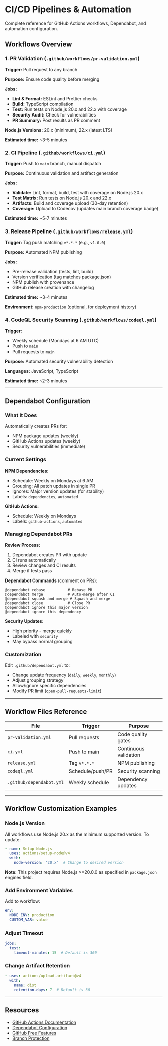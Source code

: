 # CI/CD Pipelines & Automation

Complete reference for GitHub Actions workflows, Dependabot, and automation configuration.

## Workflows Overview

### 1. PR Validation (`.github/workflows/pr-validation.yml`)

**Trigger:** Pull request to any branch

**Purpose:** Ensure code quality before merging

**Jobs:**
- **Lint & Format:** ESLint and Prettier checks
- **Build:** TypeScript compilation
- **Test:** Run tests on Node.js 20.x and 22.x with coverage
- **Security Audit:** Check for vulnerabilities
- **PR Summary:** Post results as PR comment

**Node.js Versions:** 20.x (minimum), 22.x (latest LTS)

**Estimated time:** ~3-5 minutes

### 2. CI Pipeline (`.github/workflows/ci.yml`)

**Trigger:** Push to `main` branch, manual dispatch

**Purpose:** Continuous validation and artifact generation

**Jobs:**
- **Validate:** Lint, format, build, test with coverage on Node.js 20.x
- **Test Matrix:** Run tests on Node.js 20.x and 22.x
- **Artifacts:** Build and coverage upload (30-day retention)
- **Coverage:** Upload to Codecov (updates main branch coverage badge)

**Estimated time:** ~5-7 minutes

### 3. Release Pipeline (`.github/workflows/release.yml`)

**Trigger:** Tag push matching `v*.*.*` (e.g., `v1.0.0`)

**Purpose:** Automated NPM publishing

**Jobs:**
- Pre-release validation (tests, lint, build)
- Version verification (tag matches package.json)
- NPM publish with provenance
- GitHub release creation with changelog

**Estimated time:** ~3-4 minutes

**Environment:** `npm-production` (optional, for deployment history)

### 4. CodeQL Security Scanning (`.github/workflows/codeql.yml`)

**Trigger:** 
- Weekly schedule (Mondays at 6 AM UTC)
- Push to `main`
- Pull requests to `main`

**Purpose:** Automated security vulnerability detection

**Languages:** JavaScript, TypeScript

**Estimated time:** ~2-3 minutes

---

## Dependabot Configuration

### What It Does

Automatically creates PRs for:
- NPM package updates (weekly)
- GitHub Actions updates (weekly)
- Security vulnerabilities (immediate)

### Current Settings

**NPM Dependencies:**
- Schedule: Weekly on Mondays at 6 AM
- Grouping: All patch updates in single PR
- Ignores: Major version updates (for stability)
- Labels: `dependencies`, `automated`

**GitHub Actions:**
- Schedule: Weekly on Mondays
- Labels: `github-actions`, `automated`

### Managing Dependabot PRs

**Review Process:**
1. Dependabot creates PR with update
2. CI runs automatically
3. Review changes and CI results
4. Merge if tests pass

**Dependabot Commands** (comment on PRs):
```
@dependabot rebase          # Rebase PR
@dependabot merge           # Auto-merge after CI
@dependabot squash and merge # Squash and merge
@dependabot close           # Close PR
@dependabot ignore this major version
@dependabot ignore this dependency
```

**Security Updates:**
- High priority - merge quickly
- Labeled with `security`
- May bypass normal grouping

### Customization

Edit `.github/dependabot.yml` to:
- Change update frequency (`daily`, `weekly`, `monthly`)
- Adjust grouping strategy
- Allow/ignore specific dependencies
- Modify PR limit (`open-pull-requests-limit`)

---

## Workflow Files Reference

| File                           | Trigger              | Purpose                    |
| ------------------------------ | -------------------- | -------------------------- |
| `pr-validation.yml`            | Pull requests        | Code quality gates         |
| `ci.yml`                       | Push to main         | Continuous validation      |
| `release.yml`                  | Tag `v*.*.*`         | NPM publishing             |
| `codeql.yml`                   | Schedule/push/PR     | Security scanning          |
| `.github/dependabot.yml`       | Weekly schedule      | Dependency updates         |

---

## Workflow Customization Examples

### Node.js Version

All workflows use Node.js 20.x as the minimum supported version. To update:

```yaml
- name: Setup Node.js
  uses: actions/setup-node@v4
  with:
    node-version: '20.x'  # Change to desired version
```

**Note:** This project requires Node.js >=20.0.0 as specified in `package.json` engines field.

### Add Environment Variables

Add to workflow:
```yaml
env:
  NODE_ENV: production
  CUSTOM_VAR: value
```

### Adjust Timeout

```yaml
jobs:
  test:
    timeout-minutes: 15  # Default is 360
```

### Change Artifact Retention

```yaml
- uses: actions/upload-artifact@v4
  with:
    name: dist
    retention-days: 7  # Default is 30
```

---

## Resources

- [GitHub Actions Documentation](https://docs.github.com/en/actions)
- [Dependabot Configuration](https://docs.github.com/en/code-security/dependabot)
- [GitHub Free Features](https://docs.github.com/en/get-started/learning-about-github/githubs-products#github-free-for-personal-accounts)
- [Branch Protection](https://docs.github.com/en/repositories/configuring-branches-and-merges-in-your-repository/managing-protected-branches)
